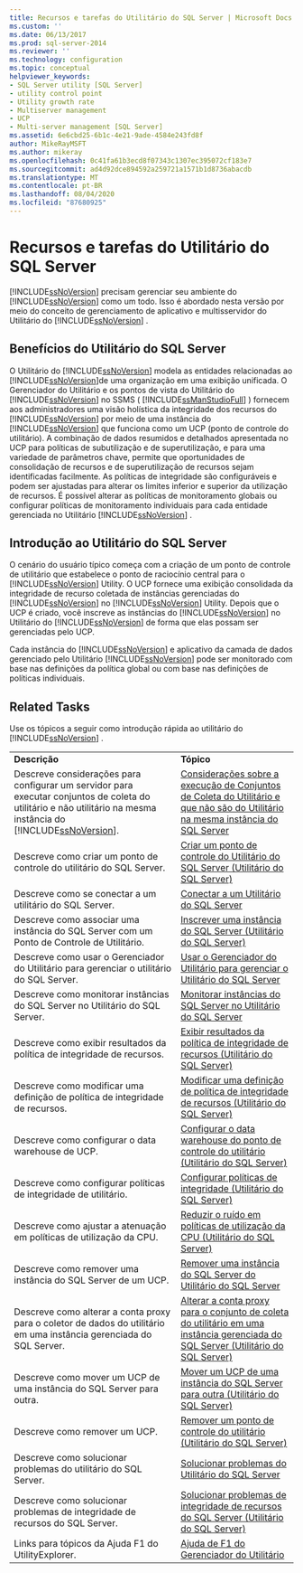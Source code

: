 ```yaml
---
title: Recursos e tarefas do Utilitário do SQL Server | Microsoft Docs
ms.custom: ''
ms.date: 06/13/2017
ms.prod: sql-server-2014
ms.reviewer: ''
ms.technology: configuration
ms.topic: conceptual
helpviewer_keywords:
- SQL Server utility [SQL Server]
- utility control point
- Utility growth rate
- Multiserver management
- UCP
- Multi-server management [SQL Server]
ms.assetid: 6e6cbd25-6b1c-4e21-9ade-4584e243fd8f
author: MikeRayMSFT
ms.author: mikeray
ms.openlocfilehash: 0c41fa61b3ecd8f07343c1307ec395072cf183e7
ms.sourcegitcommit: ad4d92dce894592a259721a1571b1d8736abacdb
ms.translationtype: MT
ms.contentlocale: pt-BR
ms.lasthandoff: 08/04/2020
ms.locfileid: "87680925"
---
```

# <a name="sql-server-utility-features-and-tasks"></a>Recursos e tarefas do Utilitário do SQL Server
  [!INCLUDE[ssNoVersion](../../includes/ssnoversion-md.md)] precisam gerenciar seu ambiente do [!INCLUDE[ssNoVersion](../../includes/ssnoversion-md.md)] como um todo. Isso é abordado nesta versão por meio do conceito de gerenciamento de aplicativo e multisservidor do Utilitário do [!INCLUDE[ssNoVersion](../../includes/ssnoversion-md.md)] .  
  
## <a name="benefits-of-the-sql-server-utility"></a>Benefícios do Utilitário do SQL Server  
 O Utilitário do [!INCLUDE[ssNoVersion](../../includes/ssnoversion-md.md)] modela as entidades relacionadas ao [!INCLUDE[ssNoVersion](../../includes/ssnoversion-md.md)]de uma organização em uma exibição unificada. O Gerenciador do Utilitário e os pontos de vista do Utilitário do [!INCLUDE[ssNoVersion](../../includes/ssnoversion-md.md)] no SSMS ( [!INCLUDE[ssManStudioFull](../../includes/ssmanstudiofull-md.md)] ) fornecem aos administradores uma visão holística da integridade dos recursos do [!INCLUDE[ssNoVersion](../../includes/ssnoversion-md.md)] por meio de uma instância do [!INCLUDE[ssNoVersion](../../includes/ssnoversion-md.md)] que funciona como um UCP (ponto de controle do utilitário). A combinação de dados resumidos e detalhados apresentada no UCP para políticas de subutilização e de superutilização, e para uma variedade de parâmetros chave, permite que oportunidades de consolidação de recursos e de superutilização de recursos sejam identificadas facilmente. As políticas de integridade são configuráveis e podem ser ajustadas para alterar os limites inferior e superior da utilização de recursos. É possível alterar as políticas de monitoramento globais ou configurar políticas de monitoramento individuais para cada entidade gerenciada no Utilitário [!INCLUDE[ssNoVersion](../../includes/ssnoversion-md.md)] .  
  
##  <a name="getting-started-with-sql-server-utility"></a><a name="typical_scenarios"></a> Introdução ao Utilitário do SQL Server  
 O cenário do usuário típico começa com a criação de um ponto de controle de utilitário que estabelece o ponto de raciocínio central para o [!INCLUDE[ssNoVersion](../../includes/ssnoversion-md.md)] Utility. O UCP fornece uma exibição consolidada da integridade de recurso coletada de instâncias gerenciadas do [!INCLUDE[ssNoVersion](../../includes/ssnoversion-md.md)] no [!INCLUDE[ssNoVersion](../../includes/ssnoversion-md.md)] Utility. Depois que o UCP é criado, você inscreve as instâncias do [!INCLUDE[ssNoVersion](../../includes/ssnoversion-md.md)] no Utilitário do [!INCLUDE[ssNoVersion](../../includes/ssnoversion-md.md)] de forma que elas possam ser gerenciadas pelo UCP.  
  
 Cada instância do [!INCLUDE[ssNoVersion](../../includes/ssnoversion-md.md)] e aplicativo da camada de dados gerenciado pelo Utilitário [!INCLUDE[ssNoVersion](../../includes/ssnoversion-md.md)] pode ser monitorado com base nas definições da política global ou com base nas definições de políticas individuais.  
  
## <a name="related-tasks"></a>Related Tasks  
 Use os tópicos a seguir como introdução rápida ao utilitário do [!INCLUDE[ssNoVersion](../../includes/ssnoversion-md.md)] .  
  
|||  
|-|-|  
|**Descrição**|**Tópico**|  
|Descreve considerações para configurar um servidor para executar conjuntos de coleta do utilitário e não utilitário na mesma instância do [!INCLUDE[ssNoVersion](../../includes/ssnoversion-md.md)].|[Considerações sobre a execução de Conjuntos de Coleta do Utilitário e que não são do Utilitário na mesma instância do SQL Server](run-utility-and-non-utility-collection-sets-on-same-sql-instance.md)|  
|Descreve como criar um ponto de controle do utilitário do SQL Server.|[Criar um ponto de controle do Utilitário do SQL Server &#40;Utilitário do SQL Server&#41;](create-a-sql-server-utility-control-point-sql-server-utility.md)|  
|Descreve como se conectar a um utilitário do SQL Server.|[Conectar a um Utilitário do SQL Server](connect-to-a-sql-server-utility.md)|  
|Descreve como associar uma instância do SQL Server com um Ponto de Controle de Utilitário.|[Inscrever uma instância do SQL Server &#40;Utilitário do SQL Server&#41;](enroll-an-instance-of-sql-server-sql-server-utility.md)|  
|Descreve como usar o Gerenciador do Utilitário para gerenciar o utilitário do SQL Server.|[Usar o Gerenciador do Utilitário para gerenciar o Utilitário do SQL Server](use-utility-explorer-to-manage-the-sql-server-utility.md)|  
|Descreve como monitorar instâncias do SQL Server no Utilitário do SQL Server.|[Monitorar instâncias do SQL Server no Utilitário do SQL Server](monitor-instances-of-sql-server-in-the-sql-server-utility.md)|  
|Descreve como exibir resultados da política de integridade de recursos.|[Exibir resultados da política de integridade de recursos &#40;Utilitário do SQL Server&#41;](view-resource-health-policy-results-sql-server-utility.md)|  
|Descreve como modificar uma definição de política de integridade de recursos.|[Modificar uma definição de política de integridade de recursos &#40;Utilitário do SQL Server&#41;](modify-a-resource-health-policy-definition-sql-server-utility.md)|  
|Descreve como configurar o data warehouse de UCP.|[Configurar o data warehouse do ponto de controle do utilitário &#40;Utilitário do SQL Server&#41;](configure-your-utility-control-point-data-warehouse-sql-server-utility.md)|  
|Descreve como configurar políticas de integridade de utilitário.|[Configurar políticas de integridade &#40;Utilitário do SQL Server&#41;](configure-health-policies-sql-server-utility.md)|  
|Descreve como ajustar a atenuação em políticas de utilização da CPU.|[Reduzir o ruído em políticas de utilização da CPU &#40;Utilitário do SQL Server&#41;](reduce-noise-in-cpu-utilization-policies-sql-server-utility.md)|  
|Descreve como remover uma instância do SQL Server de um UCP.|[Remover uma instância do SQL Server do Utilitário do SQL Server](remove-an-instance-of-sql-server-from-the-sql-server-utility.md)|  
|Descreve como alterar a conta proxy para o coletor de dados do utilitário em uma instância gerenciada do SQL Server.|[Alterar a conta proxy para o conjunto de coleta do utilitário em uma instância gerenciada do SQL Server &#40;Utilitário do SQL Server&#41;](change-proxy-account-for-utility-collection-on-managed-sql-server.md)|  
|Descreve como mover um UCP de uma instância do SQL Server para outra.|[Mover um UCP de uma instância do SQL Server para outra &#40;Utilitário do SQL Server&#41;](move-a-ucp-from-one-instance-of-sql-server-to-another-sql-server-utility.md)|  
|Descreve como remover um UCP.|[Remover um ponto de controle do utilitário &#40;Utilitário do SQL Server&#41;](remove-a-utility-control-point-sql-server-utility.md)|  
|Descreve como solucionar problemas do utilitário do SQL Server.|[Solucionar problemas do Utilitário do SQL Server](../../database-engine/troubleshoot-the-sql-server-utility.md)|  
|Descreve como solucionar problemas de integridade de recursos do SQL Server.|[Solucionar problemas de integridade de recursos do SQL Server &#40;Utilitário do SQL Server&#41;](troubleshoot-sql-server-resource-health-sql-server-utility.md)|  
|Links para tópicos da Ajuda F1 do UtilityExplorer.|[Ajuda de F1 do Gerenciador do Utilitário](utility-explorer-f1-help.md)|  
  
  
